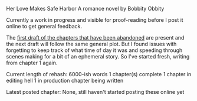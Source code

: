 Her Love Makes Safe Harbor
A romance novel by Bobbity Obbity

Currently a work in progress and visible for proof-reading before I post it online to get general feedback.

The [first draft of the chapters that have been abandoned](..//blob/MASTER/Chapters_as_imported/Chapter0.md) are present and the next draft will follow the same general plot. 
But I found issues with forgetting to keep track of what time of day it was and speeding through scenes making for a bit of an ephemeral story.
So I've started fresh, writing from chapter 1 again.

Current length of rehash:
6000-ish words
1 chapter(s) complete
1 chapter in editing hell
1 in production chapter being written

Latest posted chapter:
None, still haven't started posting these online yet
